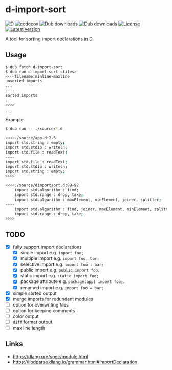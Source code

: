 # d-import-sort

[![D](https://github.com/ShigekiKarita/d-import-sort/actions/workflows/d.yml/badge.svg)](https://github.com/ShigekiKarita/d-import-sort/actions/workflows/d.yml)
[![codecov](https://codecov.io/gh/ShigekiKarita/d-import-sort/branch/master/graph/badge.svg?token=9X68LYF7IL)](https://codecov.io/gh/ShigekiKarita/d-import-sort)
[![Dub downloads](https://img.shields.io/dub/dt/d-import-sort.svg)](http://code.dlang.org/packages/d-import-sort)
[![Dub downloads](https://img.shields.io/dub/dm/d-import-sort.svg)](http://code.dlang.org/packages/d-import-sort)
[![License](https://img.shields.io/dub/l/d-import-sort.svg)](http://code.dlang.org/packages/d-import-sort)
[![Latest version](https://img.shields.io/dub/v/d-import-sort.svg)](http://code.dlang.org/packages/d-import-sort)


A tool for sorting import declarations in D.

## Usage

```bash
$ dub fetch d-import-sort
$ dub run d-import-sort <files>
<<<<filename:minline-maxline
unsorted imports
...
----
sorted imports
...
>>>>
...
```

Example

```bash
$ dub run -- ./source/*.d

<<<<./source/app.d:2-5
import std.string : empty;
import std.stdio : writeln;
import std.file : readText;
----
import std.file : readText;
import std.stdio : writeln;
import std.string : empty;
>>>>

<<<<./source/dimportsort.d:89-92
    import std.algorithm : find;
    import std.range : drop, take;
    import std.algorithm : maxElement, minElement, joiner, splitter;
----
    import std.algorithm : find, joiner, maxElement, minElement, splitter;
    import std.range : drop, take;
>>>>
```

## TODO

- [x] fully support import declarations
  - [x] single import e.g. `import foo;`
  - [x] multiple import e.g. `import foo, bar;`
  - [x] selective import e.g. `import foo : bar;`
  - [x] public import e.g. `public import foo;`
  - [x] static import e.g. `static import foo;`
  - [x] package attribute e.g. `package(app) import foo;`.
  - [x] renamed import e.g. `import foo = bar;`
- [x] simple sorted output
- [x] merge imports for redundant modules
- [ ] option for overwriting files
- [ ] option for keeping comments
- [ ] color output
- [ ] `diff` format output
- [ ] max line length

## Links

- https://dlang.org/spec/module.html
- https://libdparse.dlang.io/grammar.html#importDeclaration
